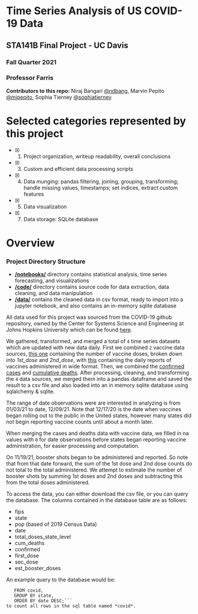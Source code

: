 # Time Series Analysis of US COVID-19 Data
## STA141B Final Project - UC Davis
### Fall Quarter 2021
### Professor Farris
**Contributors to this repo:** Niraj Bangari [@ndbang](https://github.com/ndbang), Marvin Pepito [@mjpepito](https://github.com/mjpepito), Sophia Tierney [@sophiatierney](https://github.com/sophiatierney)
#

# Selected categories represented by this project
- [x] 1. Project organization, writeup readability, overall conclusions
- [x] 3. Custom and efficient data processing scripts
- [x] 4. Data munging: pandas filtering, joining, grouping, transforming; handle missing values, timestamps; set indices, extract custom features
- [x] 5. Data visualization
- [x] 7. Data storage: SQLite database

# Overview
### Project Directory Structure
- [**/notebooks/**](sta141b_final/notebooks) directory contains statistical analysis, time series forecasting, and visualizations
- [**/code/**](sta141b_final/code) directory contains source code for data extraction, data cleaning, and  data manipulation
- [**/data/**](sta141b_final/data) contains the cleaned data in csv format, ready to import into a jupyter notebook, and also contains an in-memory sqlite database

All data used for this project was sourced from the COVID-19 github repository, owned by the Center for Systems Science and Engineering at Johns Hopkins University which can be found [here](https://github.com/CSSEGISandData/COVID-19).

We gathered, transformed, and merged a total of ```4``` time series datasets which are updated with new data daily. First we combined ```2``` vaccine data sources, [this one](https://raw.githubusercontent.com/govex/COVID-19/master/data_tables/vaccine_data/us_data/time_series/vaccine_data_us_timeline.csv) containing the number of vaccine doses, broken down into *1st_dose* and *2nd_dose*, with [this](https://raw.githubusercontent.com/govex/COVID-19/master/data_tables/vaccine_data/us_data/time_series/time_series_covid19_vaccine_doses_admin_US.csv) containing the daily reports of vaccines administered in wide format. Then, we combined the [confirmed cases](https://raw.githubusercontent.com/CSSEGISandData/COVID19/master/csse_covid_19_data/csse_covid_19_time_series/time_series_covid19_confirmed_US.csv) and [cumulative deaths](https://raw.githubusercontent.com/CSSEGISandData/COVID-19/master/csse_covid_19_data/csse_covid_19_time_series/time_series_covid19_deaths_US.csv). After processing, cleaning, and transforming the ```4``` data sources, we merged them into a pandas dataframe and saved the result to a csv file and also loaded into an in memory sqlite database using sqlalchemy & sqlite. 

The range of date observations were are interested in analyzing is from 01/03/21 to date, 12/09/21.
Note that 12/17/20 is the date when vaccines began rolling out to the public in the United states, however many states did not begin reporting vaccine counts until about a month later.

When merging the cases and deaths data with vaccine data, we filled in na values with ```0``` for date observations before states began reporting vaccine administration, for easier processing and computation. 

On 11/19/21, booster shots began to be administered and reported. So note that from that date forward, the sum of the 1st dose and 2nd dose counts do not total to the total administered. We attempt to estimate the number of booster shots by summing 1st doses and 2nd doses and subtracting this from the total doses administered. 

To access the data, you can either download the csv file, or you can query the database. The columns contained in the database table are as follows:
- fips 
- state
- pop (based of 2019 Census Data)
- date 
- total_doses_state_level
- cum_deaths
- confirmed
- first_dose
- sec_dose
- est_booster_doses

An example query to the database would be:
```SELECT COUNT(*), 
   FROM covid,
   GROUP BY state,
   ORDER BY date DESC;```
to count all rows in the sql table named *covid*.
